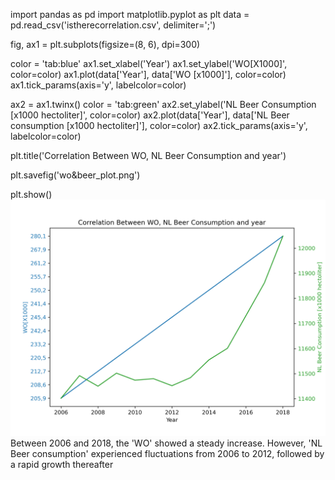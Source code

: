 import pandas as pd
import matplotlib.pyplot as plt
data = pd.read_csv('istherecorrelation.csv', delimiter=';')

fig, ax1 = plt.subplots(figsize=(8, 6), dpi=300)

color = 'tab:blue'
ax1.set_xlabel('Year')
ax1.set_ylabel('WO[X1000]', color=color)
ax1.plot(data['Year'], data['WO [x1000]'], color=color)
ax1.tick_params(axis='y', labelcolor=color)

ax2 = ax1.twinx()
color = 'tab:green'
ax2.set_ylabel('NL Beer Consumption [x1000 hectoliter]', color=color)
ax2.plot(data['Year'], data['NL Beer consumption [x1000 hectoliter]'], color=color)
ax2.tick_params(axis='y', labelcolor=color)

plt.title('Correlation Between WO, NL Beer Consumption and year')

plt.savefig('wo&beer_plot.png')

plt.show()
![](wo&beer_plot.png)
Between 2006 and 2018, the 'WO' showed a steady increase. However, 'NL Beer consumption' experienced fluctuations from 2006 to 2012, followed by a rapid growth thereafter
